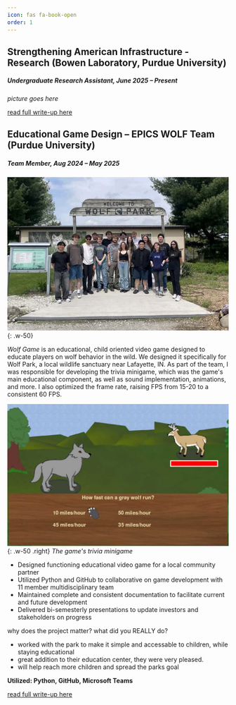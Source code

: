 ```yaml
---
icon: fas fa-book-open
order: 1
---
```


## Strengthening American Infrastructure - Research (Bowen Laboratory, Purdue University)
##### *Undergraduate Research Assistant, June 2025 – Present*

*picture goes here*

[read full write-up here](/posts/SAI-R-project/)

## Educational Game Design – EPICS WOLF Team (Purdue University)
##### *Team Member, Aug 2024 – May 2025*

![Desktop View](assets/posts/EPICS-WOLF-team/EPICS-team-photo-small.jpg){: .w-50}

*Wolf Game* is an educational, child oriented video game designed to educate players on wolf behavior in the wild. We designed it specifically for Wolf Park, a local wildlife sanctuary near Lafayette, IN. As part of the team, I was responsible for developing the trivia minigame, which was the game's main educational component, as well as sound implementation, animations, and more. I also optimized the frame rate, raising FPS from 15-20 to a consistent 60 FPS. 

![Desktop View](assets/posts/EPICS-WOLF-team/wolf-game-trivia.jpg){: .w-50 .right}
_The game's trivia minigame_

- Designed functioning educational video game for a local community partner
- Utilized Python and GitHub to collaborative on game development with 11 member multidisciplinary team
- Maintained complete and consistent documentation to facilitate current and future development
- Delivered bi-semesterly presentations to update investors and stakeholders on progress

why does the project matter? what did you REALLY do?
- worked with the park to make it simple and accessable to children, while staying educational
- great addition to their education center, they were very pleased.
- will help reach more children and spread the parks goal 

**Utilized: Python, GitHub, Microsoft Teams**

[read full write-up here](/posts/EPICS-WOLF-team/)
